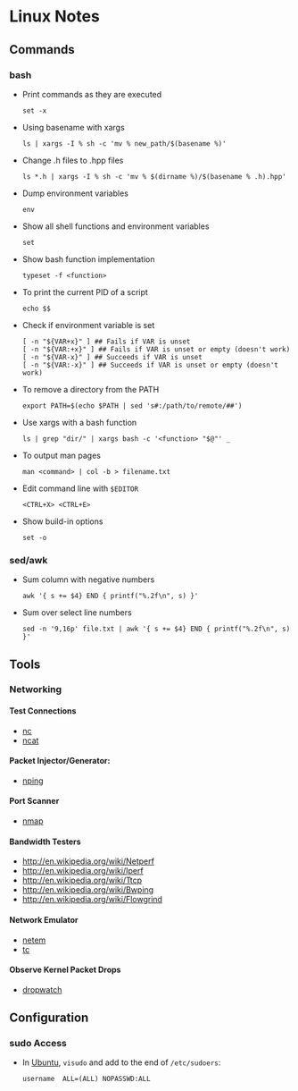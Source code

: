 # Linux Notes

## Commands
### bash
- Print commands as they are executed
    ```
    set -x
    ```
- Using basename with xargs
    ```
    ls | xargs -I % sh -c 'mv % new_path/$(basename %)'
    ```
- Change .h files to .hpp files
    ```
    ls *.h | xargs -I % sh -c 'mv % $(dirname %)/$(basename % .h).hpp'
    ```
- Dump environment variables
    ```
    env
    ```
- Show all shell functions and environment variables
    ```
    set
    ```
- Show bash function implementation
    ```
    typeset -f <function>
    ```
- To print the current PID of a script
    ```
    echo $$
    ```

- Check if environment variable is set
    ```
    [ -n "${VAR+x}" ] ## Fails if VAR is unset
    [ -n "${VAR:+x}" ] ## Fails if VAR is unset or empty (doesn't work)
    [ -n "${VAR-x}" ] ## Succeeds if VAR is unset
    [ -n "${VAR:-x}" ] ## Succeeds if VAR is unset or empty (doesn't work)
    ```

- To remove a directory from the PATH
    ```
    export PATH=$(echo $PATH | sed 's#:/path/to/remote/##')
    ```

- Use xargs with a bash function
    ```
    ls | grep "dir/" | xargs bash -c '<function> "$@"' _
    ```

- To output man pages
    ```
    man <command> | col -b > filename.txt
    ```

- Edit command line with ```$EDITOR```
    ```
    <CTRL+X> <CTRL+E>
    ```

- Show build-in options
    ```
    set -o
    ```

### sed/awk
- Sum column with negative numbers
    ```
    awk '{ s += $4} END { printf("%.2f\n", s) }'
    ```
- Sum over select line numbers
    ```
    sed -n '9,16p' file.txt | awk '{ s += $4} END { printf("%.2f\n", s) }'
    ```

## Tools

### Networking
#### Test Connections
- [nc](http://www.freebsd.org/cgi/man.cgi?query=nc)
- [ncat](http://nmap.org/ncat/)

#### Packet Injector/Generator:
- [nping](http://nmap.org/nping/)

#### Port Scanner
- [nmap](http://nmap.org/book/man.html)

#### Bandwidth Testers
- http://en.wikipedia.org/wiki/Netperf
- http://en.wikipedia.org/wiki/Iperf
- http://en.wikipedia.org/wiki/Ttcp
- http://en.wikipedia.org/wiki/Bwping
- http://en.wikipedia.org/wiki/Flowgrind

#### Network Emulator
- [netem](http://www.linuxfoundation.org/collaborate/workgroups/networking/netem)
- [tc](http://man7.org/linux/man-pages/man8/tc-netem.8.html)

#### Observe Kernel Packet Drops
- [dropwatch](https://linux.die.net/man/1/dropwatch)

## Configuration

### sudo Access
- In [Ubuntu](https://linuxize.com/post/how-to-add-user-to-sudoers-in-ubuntu/),
  ```visudo``` and add to the end of ```/etc/sudoers```:
    ```
    username  ALL=(ALL) NOPASSWD:ALL
    ```
